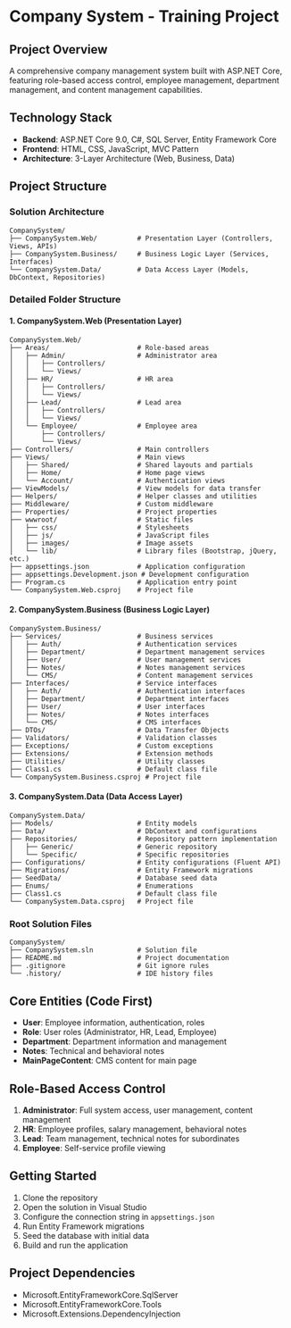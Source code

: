 # Company System - Training Project

## Project Overview
A comprehensive company management system built with ASP.NET Core, featuring role-based access control, employee management, department management, and content management capabilities.

## Technology Stack
- **Backend**: ASP.NET Core 9.0, C#, SQL Server, Entity Framework Core
- **Frontend**: HTML, CSS, JavaScript, MVC Pattern
- **Architecture**: 3-Layer Architecture (Web, Business, Data)

## Project Structure

### Solution Architecture
```
CompanySystem/
├── CompanySystem.Web/          # Presentation Layer (Controllers, Views, APIs)
├── CompanySystem.Business/     # Business Logic Layer (Services, Interfaces)
└── CompanySystem.Data/         # Data Access Layer (Models, DbContext, Repositories)
```

### Detailed Folder Structure

#### 1. CompanySystem.Web (Presentation Layer)
```
CompanySystem.Web/
├── Areas/                      # Role-based areas
│   ├── Admin/                  # Administrator area
│   │   ├── Controllers/
│   │   └── Views/
│   ├── HR/                     # HR area
│   │   ├── Controllers/
│   │   └── Views/
│   ├── Lead/                   # Lead area
│   │   ├── Controllers/
│   │   └── Views/
│   └── Employee/               # Employee area
│       ├── Controllers/
│       └── Views/
├── Controllers/                # Main controllers
├── Views/                      # Main views
│   ├── Shared/                 # Shared layouts and partials
│   ├── Home/                   # Home page views
│   └── Account/                # Authentication views
├── ViewModels/                 # View models for data transfer
├── Helpers/                    # Helper classes and utilities
├── Middleware/                 # Custom middleware
├── Properties/                 # Project properties
├── wwwroot/                    # Static files
│   ├── css/                    # Stylesheets
│   ├── js/                     # JavaScript files
│   ├── images/                 # Image assets
│   └── lib/                    # Library files (Bootstrap, jQuery, etc.)
├── appsettings.json            # Application configuration
├── appsettings.Development.json # Development configuration
├── Program.cs                  # Application entry point
└── CompanySystem.Web.csproj    # Project file
```

#### 2. CompanySystem.Business (Business Logic Layer)
```
CompanySystem.Business/
├── Services/                   # Business services
│   ├── Auth/                   # Authentication services
│   ├── Department/             # Department management services
│   ├── User/                   # User management services
│   ├── Notes/                  # Notes management services
│   └── CMS/                    # Content management services
├── Interfaces/                 # Service interfaces
│   ├── Auth/                   # Authentication interfaces
│   ├── Department/             # Department interfaces
│   ├── User/                   # User interfaces
│   ├── Notes/                  # Notes interfaces
│   └── CMS/                    # CMS interfaces
├── DTOs/                       # Data Transfer Objects
├── Validators/                 # Validation classes
├── Exceptions/                 # Custom exceptions
├── Extensions/                 # Extension methods
├── Utilities/                  # Utility classes
├── Class1.cs                   # Default class file
└── CompanySystem.Business.csproj # Project file
```

#### 3. CompanySystem.Data (Data Access Layer)
```
CompanySystem.Data/
├── Models/                     # Entity models
├── Data/                       # DbContext and configurations
├── Repositories/               # Repository pattern implementation
│   ├── Generic/                # Generic repository
│   └── Specific/               # Specific repositories
├── Configurations/             # Entity configurations (Fluent API)
├── Migrations/                 # Entity Framework migrations
├── SeedData/                   # Database seed data
├── Enums/                      # Enumerations
├── Class1.cs                   # Default class file
└── CompanySystem.Data.csproj   # Project file
```

### Root Solution Files
```
CompanySystem/
├── CompanySystem.sln           # Solution file
├── README.md                   # Project documentation
├── .gitignore                  # Git ignore rules
└── .history/                   # IDE history files
```

## Core Entities (Code First)
- **User**: Employee information, authentication, roles
- **Role**: User roles (Administrator, HR, Lead, Employee)
- **Department**: Department information and management
- **Notes**: Technical and behavioral notes
- **MainPageContent**: CMS content for main page

## Role-Based Access Control
1. **Administrator**: Full system access, user management, content management
2. **HR**: Employee profiles, salary management, behavioral notes
3. **Lead**: Team management, technical notes for subordinates
4. **Employee**: Self-service profile viewing

## Getting Started
1. Clone the repository
2. Open the solution in Visual Studio
3. Configure the connection string in `appsettings.json`
4. Run Entity Framework migrations
5. Seed the database with initial data
6. Build and run the application

## Project Dependencies
- Microsoft.EntityFrameworkCore.SqlServer
- Microsoft.EntityFrameworkCore.Tools
- Microsoft.Extensions.DependencyInjection
